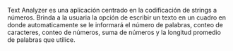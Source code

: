 Text Analyzer es una aplicación centrado en la codificación de strings a números. Brinda a la usuaria la opción de escribir un texto en un cuadro en donde automaticamente se le informará el número de palabras, conteo de caracteres, conteo de números, suma de números y la longitud promedio de palabras que utilice.
